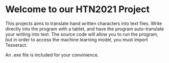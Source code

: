 # Welcome to our HTN2021 Project

This projects aims to translate hand written characters into text files.
Write directly into the program with a tablet, and have the program auto-translate your writing into text.
The source code will allow you to run the program, but in order to access the machine learning model, you must import Tesseract.

An .exe file is included for your convinience.
